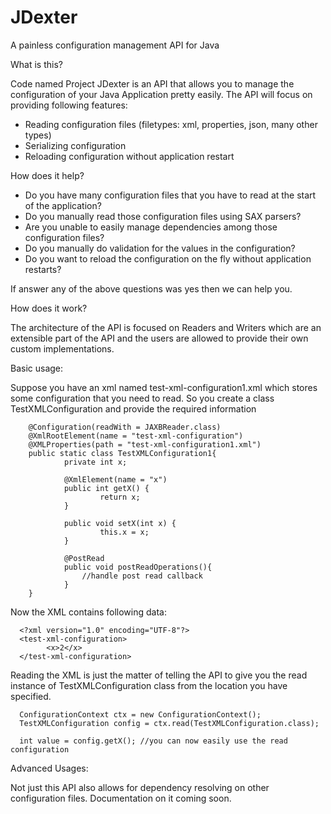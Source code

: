 JDexter
=======

A painless configuration management API for Java

What is this?

Code named Project JDexter is an API that allows you to manage the configuration of your Java Application pretty easily.
The API will focus on providing following features:

 - Reading configuration files (filetypes: xml, properties, json, many other types) 
 - Serializing configuration
 - Reloading configuration without application restart

How does it help?

 - Do you have many configuration files that you have to read at the start of the application?
 - Do you manually read those configuration files using SAX parsers?
 - Are you unable to easily manage dependencies among those configuration files?
 - Do you manually do validation for the values in the configuration?
 - Do you want to reload the configuration on the fly without application restarts?
 
 If answer any of the above questions was yes then we can help you.
 
How does it work?

The architecture of the API is focused on Readers and Writers which are an extensible part of the API and the users
are allowed to provide their own custom implementations.

Basic usage:

Suppose you have an xml named test-xml-configuration1.xml which stores some configuration that you need to read. So
you create a class TestXMLConfiguration and provide the required information

        @Configuration(readWith = JAXBReader.class)
        @XmlRootElement(name = "test-xml-configuration")
        @XMLProperties(path = "test-xml-configuration1.xml")
        public static class TestXMLConfiguration1{
                private int x;

                @XmlElement(name = "x") 
                public int getX() {
                        return x;
                }

                public void setX(int x) {
                        this.x = x;
                }
                
                @PostRead
                public void postReadOperations(){
                    //handle post read callback   
                }
        }
        
Now the XML contains following data:

      <?xml version="1.0" encoding="UTF-8"?>
      <test-xml-configuration>
	        <x>2</x>
      </test-xml-configuration>
      
Reading the XML is just the matter of telling the API to give you the read instance of TestXMLConfiguration class
from the location you have specified.

      ConfigurationContext ctx = new ConfigurationContext();
      TestXMLConfiguration config = ctx.read(TestXMLConfiguration.class);
      
      int value = config.getX(); //you can now easily use the read configuration
      
Advanced Usages:

Not just this API also allows for dependency resolving on other configuration files. Documentation on it coming soon.
